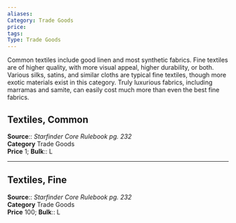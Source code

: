 ```yaml
---
aliases: 
Category: Trade Goods
price: 
tags: 
Type: Trade Goods
---
```

Common textiles include good linen and most synthetic fabrics. Fine textiles are of higher quality, with more visual appeal, higher durability, or both. Various silks, satins, and similar cloths are typical fine textiles, though more exotic materials exist in this category. Truly luxurious fabrics, including marramas and samite, can easily cost much more than even the best fine fabrics.  

## Textiles, Common

**Source**:: _Starfinder Core Rulebook pg. 232_  
**Category** Trade Goods  
**Price** 1; **Bulk**:: L

---

## Textiles, Fine

**Source**:: _Starfinder Core Rulebook pg. 232_  
**Category** Trade Goods  
**Price** 100; **Bulk**:: L
